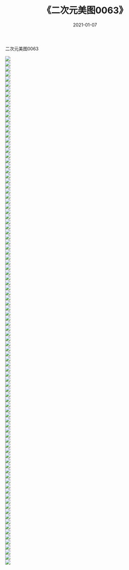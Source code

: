 ﻿---
layout: post
title:  《二次元美图0063》
date:   2021-01-07
img: http://imgx.orgx.ga/二次元/2021/二次元美图0063/000.jpg
categories: [美女, 清纯, 唯美]
---

二次元美图0063

 ![](http://imgx.orgx.ga/二次元/2021/二次元美图0063/001.jpg) <br>![](http://imgx.orgx.ga/二次元/2021/二次元美图0063/002.jpg) <br>![](http://imgx.orgx.ga/二次元/2021/二次元美图0063/003.jpg) <br>![](http://imgx.orgx.ga/二次元/2021/二次元美图0063/004.jpg) <br>![](http://imgx.orgx.ga/二次元/2021/二次元美图0063/005.jpg) <br>![](http://imgx.orgx.ga/二次元/2021/二次元美图0063/006.jpg) <br>![](http://imgx.orgx.ga/二次元/2021/二次元美图0063/007.jpg) <br>![](http://imgx.orgx.ga/二次元/2021/二次元美图0063/008.jpg) <br>![](http://imgx.orgx.ga/二次元/2021/二次元美图0063/009.jpg) <br>![](http://imgx.orgx.ga/二次元/2021/二次元美图0063/010.jpg) <br>![](http://imgx.orgx.ga/二次元/2021/二次元美图0063/011.jpg) <br>![](http://imgx.orgx.ga/二次元/2021/二次元美图0063/012.jpg) <br>![](http://imgx.orgx.ga/二次元/2021/二次元美图0063/013.jpg) <br>![](http://imgx.orgx.ga/二次元/2021/二次元美图0063/014.jpg) <br>![](http://imgx.orgx.ga/二次元/2021/二次元美图0063/015.jpg) <br>![](http://imgx.orgx.ga/二次元/2021/二次元美图0063/016.jpg) <br>![](http://imgx.orgx.ga/二次元/2021/二次元美图0063/017.jpg) <br>![](http://imgx.orgx.ga/二次元/2021/二次元美图0063/018.jpg) <br>![](http://imgx.orgx.ga/二次元/2021/二次元美图0063/019.jpg) <br>![](http://imgx.orgx.ga/二次元/2021/二次元美图0063/020.jpg) <br>![](http://imgx.orgx.ga/二次元/2021/二次元美图0063/021.jpg) <br>![](http://imgx.orgx.ga/二次元/2021/二次元美图0063/022.jpg) <br>![](http://imgx.orgx.ga/二次元/2021/二次元美图0063/023.jpg) <br>![](http://imgx.orgx.ga/二次元/2021/二次元美图0063/024.jpg) <br>![](http://imgx.orgx.ga/二次元/2021/二次元美图0063/025.jpg) <br>![](http://imgx.orgx.ga/二次元/2021/二次元美图0063/026.jpg) <br>![](http://imgx.orgx.ga/二次元/2021/二次元美图0063/027.jpg) <br>![](http://imgx.orgx.ga/二次元/2021/二次元美图0063/028.jpg) <br>![](http://imgx.orgx.ga/二次元/2021/二次元美图0063/029.jpg) <br>![](http://imgx.orgx.ga/二次元/2021/二次元美图0063/030.jpg) <br>![](http://imgx.orgx.ga/二次元/2021/二次元美图0063/031.jpg) <br>![](http://imgx.orgx.ga/二次元/2021/二次元美图0063/032.jpg) <br>![](http://imgx.orgx.ga/二次元/2021/二次元美图0063/033.jpg) <br>![](http://imgx.orgx.ga/二次元/2021/二次元美图0063/034.jpg) <br>![](http://imgx.orgx.ga/二次元/2021/二次元美图0063/035.jpg) <br>![](http://imgx.orgx.ga/二次元/2021/二次元美图0063/036.jpg) <br>![](http://imgx.orgx.ga/二次元/2021/二次元美图0063/037.jpg) <br>![](http://imgx.orgx.ga/二次元/2021/二次元美图0063/038.jpg) <br>![](http://imgx.orgx.ga/二次元/2021/二次元美图0063/039.jpg) <br>![](http://imgx.orgx.ga/二次元/2021/二次元美图0063/040.jpg) <br>![](http://imgx.orgx.ga/二次元/2021/二次元美图0063/041.jpg) <br>![](http://imgx.orgx.ga/二次元/2021/二次元美图0063/042.jpg) <br>![](http://imgx.orgx.ga/二次元/2021/二次元美图0063/043.jpg) <br>![](http://imgx.orgx.ga/二次元/2021/二次元美图0063/044.jpg) <br>![](http://imgx.orgx.ga/二次元/2021/二次元美图0063/045.jpg) <br>![](http://imgx.orgx.ga/二次元/2021/二次元美图0063/046.jpg) <br>![](http://imgx.orgx.ga/二次元/2021/二次元美图0063/047.jpg) <br>![](http://imgx.orgx.ga/二次元/2021/二次元美图0063/048.jpg) <br>![](http://imgx.orgx.ga/二次元/2021/二次元美图0063/049.jpg) <br>![](http://imgx.orgx.ga/二次元/2021/二次元美图0063/050.jpg) <br>![](http://imgx.orgx.ga/二次元/2021/二次元美图0063/051.jpg) <br>![](http://imgx.orgx.ga/二次元/2021/二次元美图0063/052.jpg) <br>![](http://imgx.orgx.ga/二次元/2021/二次元美图0063/053.jpg) <br>![](http://imgx.orgx.ga/二次元/2021/二次元美图0063/054.jpg) <br>![](http://imgx.orgx.ga/二次元/2021/二次元美图0063/055.jpg) <br>![](http://imgx.orgx.ga/二次元/2021/二次元美图0063/056.jpg) <br>![](http://imgx.orgx.ga/二次元/2021/二次元美图0063/057.jpg) <br>![](http://imgx.orgx.ga/二次元/2021/二次元美图0063/058.jpg) <br>![](http://imgx.orgx.ga/二次元/2021/二次元美图0063/059.jpg) <br>![](http://imgx.orgx.ga/二次元/2021/二次元美图0063/060.jpg) <br>![](http://imgx.orgx.ga/二次元/2021/二次元美图0063/061.jpg) <br>![](http://imgx.orgx.ga/二次元/2021/二次元美图0063/062.jpg) <br>![](http://imgx.orgx.ga/二次元/2021/二次元美图0063/063.jpg) <br>![](http://imgx.orgx.ga/二次元/2021/二次元美图0063/064.jpg) <br>![](http://imgx.orgx.ga/二次元/2021/二次元美图0063/065.jpg) <br>![](http://imgx.orgx.ga/二次元/2021/二次元美图0063/066.jpg) <br>![](http://imgx.orgx.ga/二次元/2021/二次元美图0063/067.jpg) <br>![](http://imgx.orgx.ga/二次元/2021/二次元美图0063/068.jpg) <br>![](http://imgx.orgx.ga/二次元/2021/二次元美图0063/069.jpg) <br>![](http://imgx.orgx.ga/二次元/2021/二次元美图0063/070.jpg) <br>![](http://imgx.orgx.ga/二次元/2021/二次元美图0063/071.jpg) <br>![](http://imgx.orgx.ga/二次元/2021/二次元美图0063/072.jpg) <br>![](http://imgx.orgx.ga/二次元/2021/二次元美图0063/073.jpg) <br>![](http://imgx.orgx.ga/二次元/2021/二次元美图0063/074.jpg) <br>![](http://imgx.orgx.ga/二次元/2021/二次元美图0063/075.jpg) <br>![](http://imgx.orgx.ga/二次元/2021/二次元美图0063/076.jpg) <br>![](http://imgx.orgx.ga/二次元/2021/二次元美图0063/077.jpg) <br>![](http://imgx.orgx.ga/二次元/2021/二次元美图0063/078.jpg) <br>![](http://imgx.orgx.ga/二次元/2021/二次元美图0063/079.jpg) <br>![](http://imgx.orgx.ga/二次元/2021/二次元美图0063/080.jpg) <br>![](http://imgx.orgx.ga/二次元/2021/二次元美图0063/081.jpg) <br>![](http://imgx.orgx.ga/二次元/2021/二次元美图0063/082.jpg) <br>![](http://imgx.orgx.ga/二次元/2021/二次元美图0063/083.jpg) <br>![](http://imgx.orgx.ga/二次元/2021/二次元美图0063/084.jpg) <br>![](http://imgx.orgx.ga/二次元/2021/二次元美图0063/085.jpg) <br>![](http://imgx.orgx.ga/二次元/2021/二次元美图0063/086.jpg) <br>![](http://imgx.orgx.ga/二次元/2021/二次元美图0063/087.jpg) <br>![](http://imgx.orgx.ga/二次元/2021/二次元美图0063/088.jpg) <br>![](http://imgx.orgx.ga/二次元/2021/二次元美图0063/089.jpg) <br>![](http://imgx.orgx.ga/二次元/2021/二次元美图0063/090.jpg) <br>![](http://imgx.orgx.ga/二次元/2021/二次元美图0063/091.jpg) <br>![](http://imgx.orgx.ga/二次元/2021/二次元美图0063/092.jpg) <br>![](http://imgx.orgx.ga/二次元/2021/二次元美图0063/093.jpg) <br>![](http://imgx.orgx.ga/二次元/2021/二次元美图0063/094.jpg) <br>![](http://imgx.orgx.ga/二次元/2021/二次元美图0063/095.jpg) <br>![](http://imgx.orgx.ga/二次元/2021/二次元美图0063/096.jpg) <br>![](http://imgx.orgx.ga/二次元/2021/二次元美图0063/097.jpg) <br>![](http://imgx.orgx.ga/二次元/2021/二次元美图0063/098.jpg) <br>![](http://imgx.orgx.ga/二次元/2021/二次元美图0063/099.jpg) <br>![](http://imgx.orgx.ga/二次元/2021/二次元美图0063/100.jpg) <br>